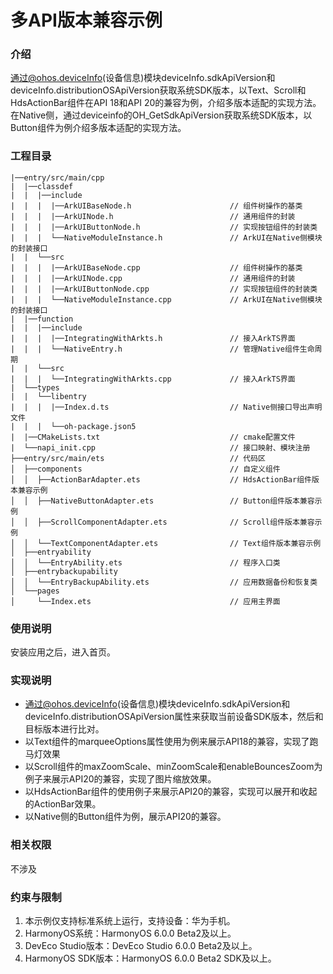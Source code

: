 # 多API版本兼容示例

### 介绍
通过@ohos.deviceInfo(设备信息)模块deviceInfo.sdkApiVersion和deviceInfo.distributionOSApiVersion获取系统SDK版本，以Text、Scroll和HdsActionBar组件在API 18和API 20的兼容为例，介绍多版本适配的实现方法。在Native侧，通过deviceinfo的OH_GetSdkApiVersion获取系统SDK版本，以Button组件为例介绍多版本适配的实现方法。

### 工程目录

```
|──entry/src/main/cpp
|  |──classdef
|  |  |──include
|  |  |  |──ArkUIBaseNode.h                      // 组件树操作的基类
|  |  |  |──ArkUINode.h                          // 通用组件的封装
|  |  |  |──ArkUIButtonNode.h                    // 实现按钮组件的封装类
|  |  |  └──NativeModuleInstance.h               // ArkUI在Native侧模块的封装接口
|  |  └──src
|  |  |  |──ArkUIBaseNode.cpp                    // 组件树操作的基类
|  |  |  |──ArkUINode.cpp                        // 通用组件的封装
|  |  |  |──ArkUIButtonNode.cpp                  // 实现按钮组件的封装类
|  |  |  └──NativeModuleInstance.cpp             // ArkUI在Native侧模块的封装接口
|  |──function
|  |  |──include
|  |  |  |──IntegratingWithArkts.h               // 接入ArkTS界面
|  |  |  └──NativeEntry.h                        // 管理Native组件生命周期
|  |  └──src
|  |  |  └──IntegratingWithArkts.cpp             // 接入ArkTS界面
|  └──types
|  |  └──libentry
|  |  |  |──Index.d.ts                           // Native侧接口导出声明文件
|  |  |  └──oh-package.json5
|  |──CMakeLists.txt                             // cmake配置文件
|  └──napi_init.cpp                              // 接口映射、模块注册
├──entry/src/main/ets                            // 代码区
│  ├──components                                 // 自定义组件
│  │  ├──ActionBarAdapter.ets                    // HdsActionBar组件版本兼容示例   
│  │  ├──NativeButtonAdapter.ets                 // Button组件版本兼容示例                           
│  │  ├──ScrollComponentAdapter.ets              // Scroll组件版本兼容示例                           
│  │  └──TextComponentAdapter.ets                // Text组件版本兼容示例
│  ├──entryability
│  │  └──EntryAbility.ets                        // 程序入口类
│  ├──entrybackupability                  
│  │  └──EntryBackupAbility.ets                  // 应用数据备份和恢复类
│  └──pages 
│     └──Index.ets                               // 应用主界面
```

### 使用说明
安装应用之后，进入首页。

### 实现说明
* 通过@ohos.deviceInfo(设备信息)模块deviceInfo.sdkApiVersion和deviceInfo.distributionOSApiVersion属性来获取当前设备SDK版本，然后和目标版本进行比对。
* 以Text组件的marqueeOptions属性使用为例来展示API18的兼容，实现了跑马灯效果
* 以Scroll组件的maxZoomScale、minZoomScale和enableBouncesZoom为例子来展示API20的兼容，实现了图片缩放效果。
* 以HdsActionBar组件的使用例子来展示API20的兼容，实现可以展开和收起的ActionBar效果。
* 以Native侧的Button组件为例，展示API20的兼容。

### 相关权限
不涉及

### 约束与限制

1. 本示例仅支持标准系统上运行，支持设备：华为手机。
2. HarmonyOS系统：HarmonyOS 6.0.0 Beta2及以上。
3. DevEco Studio版本：DevEco Studio 6.0.0 Beta2及以上。
4. HarmonyOS SDK版本：HarmonyOS 6.0.0 Beta2 SDK及以上。
